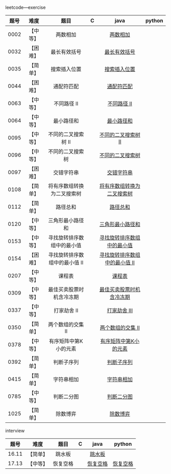 leetcode—exercise

| 题号 |   难度   |             题目              |  C   |                             java                             | python |
| :--: | :------: | :---------------------------: | :--: | :----------------------------------------------------------: | :----: |
| 0002 | 【中等】 |           两数相加            |      | [两数相加](https://github.com/lzx4627/Leetcode_Exercise/blob/master/src/main/java/com/cicisp/exercise/leetcode_2.java) |        |
| 0032 | 【困难】 |         最长有效括号          |      | [最长有效括号](https://github.com/lzx4627/Leetcode_Exercise/blob/master/src/main/java/com/cicisp/exercise/leetcode_32.java) |        |
| 0035 | 【简单】 |         搜索插入位置          |      | [搜索插入位置](https://github.com/lzx4627/Leetcode_Exercise/blob/master/src/main/java/com/cicisp/exercise/leetcode_35.java) |        |
| 0044 | 【困难】 |          通配符匹配           |      | [通配符匹配](https://github.com/lzx4627/Leetcode_Exercise/blob/master/src/main/java/com/cicisp/exercise/leetcode_44.java) |        |
| 0063 | 【中等】 |          不同路径 II          |      | [不同路径 II](https://github.com/lzx4627/Leetcode_Exercise/blob/master/src/main/java/com/cicisp/exercise/leetcode_63.java) |        |
| 0064 | 【中等】 |          最小路径和           |      | [最小路径和](https://github.com/lzx4627/Leetcode_Exercise/blob/master/src/main/java/com/cicisp/exercise/leetcode_64.java) |        |
| 0095 | 【中等】 |      不同的二叉搜索树 II      |      | [不同的二叉搜索树 II](https://github.com/lzx4627/Leetcode_Exercise/blob/master/src/main/java/com/cicisp/exercise/leetcode_95.java) |        |
| 0096 | 【中等】 |       不同的二叉搜索树        |      | [不同的二叉搜索树](https://github.com/lzx4627/Leetcode_Exercise/blob/master/src/main/java/com/cicisp/exercise/leetcode_96.java) |        |
| 0097 | 【困难】 |          交错字符串           |      | [交错字符串](https://github.com/lzx4627/Leetcode_Exercise/blob/master/src/main/java/com/cicisp/exercise/leetcode_97.java) |        |
| 0108 | 【简单】 |  将有序数组转换为二叉搜索树   |      | [将有序数组转换为二叉搜索树](https://github.com/lzx4627/Leetcode_Exercise/blob/master/src/main/java/com/cicisp/exercise/leetcode_108.java) |        |
| 0112 | 【简单】 |           路径总和            |      | [路径总和](https://github.com/lzx4627/Leetcode_Exercise/blob/master/src/main/java/com/cicisp/exercise/leetcode_112.java) |        |
| 0120 | 【中等】 |       三角形最小路径和        |      | [三角形最小路径和](https://github.com/lzx4627/Leetcode_Exercise/blob/master/src/main/java/com/cicisp/exercise/leetcode_120.java) |        |
| 0153 | 【中等】 |  寻找旋转排序数组中的最小值   |      | [寻找旋转排序数组中的最小值](https://github.com/lzx4627/Leetcode_Exercise/blob/master/src/main/java/com/cicisp/exercise/leetcode_153.java) |        |
| 0154 | 【困难】 | 寻找旋转排序数组中的最小值 II |      | [寻找旋转排序数组中的最小值 II](https://github.com/lzx4627/Leetcode_Exercise/blob/master/src/main/java/com/cicisp/exercise/leetcode_154.java) |        |
| 0207 | 【中等】 |            课程表             |      | [课程表](https://github.com/lzx4627/Leetcode_Exercise/blob/master/src/main/java/com/cicisp/exercise/leetcode_207.java) |        |
| 0309 | 【中等】 |   最佳买卖股票时机含冷冻期    |      | [最佳买卖股票时机含冷冻期](https://github.com/lzx4627/Leetcode_Exercise/blob/master/src/main/java/com/cicisp/exercise/leetcode_309.java) |        |
| 0337 | 【中等】 |          打家劫舍 II          |      | [打家劫舍 III](https://github.com/lzx4627/Leetcode_Exercise/blob/master/src/main/java/com/cicisp/exercise/leetcode_337.java) |        |
| 0350 | 【简单】 |       两个数组的交集 II       |      | [两个数组的交集 II](https://github.com/lzx4627/Leetcode_Exercise/blob/master/src/main/java/com/cicisp/exercise/leetcode_350.java) |        |
| 0378 | 【中等】 |     有序矩阵中第K小的元素     |      | [有序矩阵中第K小的元素](https://github.com/lzx4627/Leetcode_Exercise/blob/master/src/main/java/com/cicisp/exercise/leetcode_378.java) |        |
| 0392 | 【简单】 |          判断子序列           |      | [判断子序列](https://github.com/lzx4627/Leetcode_Exercise/blob/master/src/main/java/com/cicisp/exercise/leetcode_392.java) |        |
| 0415 | 【简单】 |          字符串相加           |      | [字符串相加](https://github.com/lzx4627/Leetcode_Exercise/blob/master/src/main/java/com/cicisp/exercise/leetcode_415.java) |        |
| 0785 | 【中等】 |          判断二分图           |      | [判断二分图](https://github.com/lzx4627/Leetcode_Exercise/blob/master/src/main/java/com/cicisp/exercise/leetcode_785.java) |        |
| 1025 | 【简单】 |           除数博弈            |      | [除数博弈](https://github.com/lzx4627/Leetcode_Exercise/blob/master/src/main/java/com/cicisp/exercise/leetcode_1025.java) |        |



interview

| 题号  |   难度   |   题目   |  C   |                             java                             |                            python                            |
| :---: | :------: | :------: | :--: | :----------------------------------------------------------: | :----------------------------------------------------------: |
| 16.11 | 【简单】 |  跳水板  |      | [跳水板](https://github.com/lzx4627/Leetcode_Exercise/blob/master/src/main/java/com/cicisp/interview/interview_16_11.java) |                                                              |
| 17.13 | 【中等】 | 恢复空格 |      | [恢复空格](https://github.com/lzx4627/Leetcode_Exercise/blob/master/src/main/java/com/cicisp/interview/interview_17_13.java) | [恢复空格](https://github.com/lzx4627/Leetcode_Exercise/blob/master/src/main/java/com/cicisp/interview/interview_17_13.py) |


